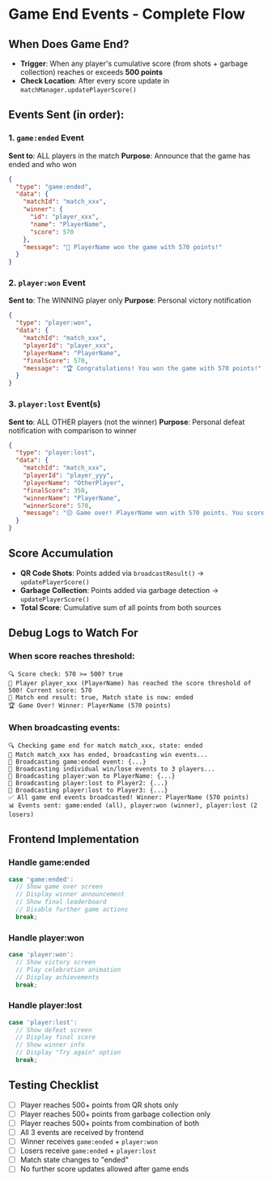 # Game End Events - Complete Flow

## When Does Game End?

- **Trigger**: When any player's cumulative score (from shots + garbage collection) reaches or exceeds **500 points**
- **Check Location**: After every score update in `matchManager.updatePlayerScore()`

## Events Sent (in order):

### 1. `game:ended` Event

**Sent to**: ALL players in the match
**Purpose**: Announce that the game has ended and who won

```json
{
  "type": "game:ended",
  "data": {
    "matchId": "match_xxx",
    "winner": {
      "id": "player_xxx",
      "name": "PlayerName",
      "score": 570
    },
    "message": "🎉 PlayerName won the game with 570 points!"
  }
}
```

### 2. `player:won` Event

**Sent to**: The WINNING player only
**Purpose**: Personal victory notification

```json
{
  "type": "player:won",
  "data": {
    "matchId": "match_xxx",
    "playerId": "player_xxx",
    "playerName": "PlayerName",
    "finalScore": 570,
    "message": "🏆 Congratulations! You won the game with 570 points!"
  }
}
```

### 3. `player:lost` Event(s)

**Sent to**: ALL OTHER players (not the winner)
**Purpose**: Personal defeat notification with comparison to winner

```json
{
  "type": "player:lost",
  "data": {
    "matchId": "match_xxx",
    "playerId": "player_yyy",
    "playerName": "OtherPlayer",
    "finalScore": 350,
    "winnerName": "PlayerName",
    "winnerScore": 570,
    "message": "😔 Game over! PlayerName won with 570 points. You scored 350 points."
  }
}
```

## Score Accumulation

- **QR Code Shots**: Points added via `broadcastResult()` → `updatePlayerScore()`
- **Garbage Collection**: Points added via garbage detection → `updatePlayerScore()`
- **Total Score**: Cumulative sum of all points from both sources

## Debug Logs to Watch For

### When score reaches threshold:

```
🔍 Score check: 570 >= 500? true
🎉 Player player_xxx (PlayerName) has reached the score threshold of 500! Current score: 570
🏁 Match end result: true, Match state is now: ended
🏆 Game Over! Winner: PlayerName (570 points)
```

### When broadcasting events:

```
🔍 Checking game end for match match_xxx, state: ended
🎯 Match match_xxx has ended, broadcasting win events...
📡 Broadcasting game:ended event: {...}
📡 Broadcasting individual win/lose events to 3 players...
📡 Broadcasting player:won to PlayerName: {...}
📡 Broadcasting player:lost to Player2: {...}
📡 Broadcasting player:lost to Player3: {...}
✅ All game end events broadcasted! Winner: PlayerName (570 points)
📊 Events sent: game:ended (all), player:won (winner), player:lost (2 losers)
```

## Frontend Implementation

### Handle game:ended

```javascript
case 'game:ended':
  // Show game over screen
  // Display winner announcement
  // Show final leaderboard
  // Disable further game actions
  break;
```

### Handle player:won

```javascript
case 'player:won':
  // Show victory screen
  // Play celebration animation
  // Display achievements
  break;
```

### Handle player:lost

```javascript
case 'player:lost':
  // Show defeat screen
  // Display final score
  // Show winner info
  // Display "Try again" option
  break;
```

## Testing Checklist

- [ ] Player reaches 500+ points from QR shots only
- [ ] Player reaches 500+ points from garbage collection only
- [ ] Player reaches 500+ points from combination of both
- [ ] All 3 events are received by frontend
- [ ] Winner receives `game:ended` + `player:won`
- [ ] Losers receive `game:ended` + `player:lost`
- [ ] Match state changes to "ended"
- [ ] No further score updates allowed after game ends
